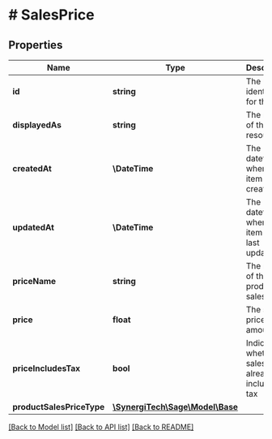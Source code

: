 # # SalesPrice

## Properties

Name | Type | Description | Notes
------------ | ------------- | ------------- | -------------
**id** | **string** | The unique identifier for the item | [optional]
**displayedAs** | **string** | The name of the resource | [optional]
**createdAt** | **\DateTime** | The datetime when the item was created | [optional]
**updatedAt** | **\DateTime** | The datetime when the item was last updated | [optional]
**priceName** | **string** | The name of the product sales price | [optional]
**price** | **float** | The sales price amount | [optional]
**priceIncludesTax** | **bool** | Indicates whether the sales price already includes tax | [optional]
**productSalesPriceType** | [**\SynergiTech\Sage\Model\Base**](Base.md) |  | [optional]

[[Back to Model list]](../../README.md#models) [[Back to API list]](../../README.md#endpoints) [[Back to README]](../../README.md)
